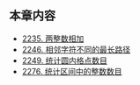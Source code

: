 ## 本章内容

- [2235. 两整数相加](https://github.com/ITCharge/AlgoNote/tree/main/docs/solutions/2200-2299/add-two-integers/)
- [2246. 相邻字符不同的最长路径](https://github.com/ITCharge/AlgoNote/tree/main/docs/solutions/2200-2299/longest-path-with-different-adjacent-characters/)
- [2249. 统计圆内格点数目](https://github.com/ITCharge/AlgoNote/tree/main/docs/solutions/2200-2299/count-lattice-points-inside-a-circle/)
- [2276. 统计区间中的整数数目](https://github.com/ITCharge/AlgoNote/tree/main/docs/solutions/2200-2299/count-integers-in-intervals/)
